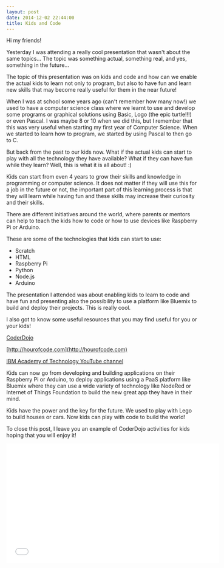 ```yaml
---
layout: post
date: 2014-12-02 22:44:00
title: Kids and Code
---
```


Hi my friends! 

Yesterday I was attending a really cool presentation that wasn't about the same topics...
The topic was something actual, something real, and yes, something in the future...

The topic of this presentation was on kids and code and how can we enable the actual kids to learn not only to program, but also to have fun and learn new skills that may become really useful for them in the near future!

When I was at school some years ago (can't remember how many now!) we used to have a computer science class where we learnt to use and develop some programs or graphical solutions using Basic, Logo (the epic turtle!!!) or even Pascal. I was maybe 8 or 10 when we did this, but I remember that this was very useful when starting my first year of Computer Science. When we started to learn how to program, we started by using Pascal to then go to C.

But back from the past to our kids now. What if the actual kids can start to play with all the technology they have available? What if they can have fun while they learn? Well, this is what it is all about! :)

Kids can start from even 4 years to grow their skills and knowledge in programming or computer science. It does not matter if they will use this for a job in the future or not, the important part of this learning process is that they will learn while having fun and these skills may increase their curiosity and their skills.

There are different initiatives around the world, where parents or mentors can help to teach the kids how to code or how to use devices like Raspberry Pi or Arduino. 

These are some of the technologies that kids can start to use:

- Scratch
- HTML
- Raspberry Pi
- Python
- Node.js
- Arduino

The presentation I attended was about enabling kids to learn to code and have fun and presenting also the possibility to use a platform like Bluemix to build and deploy their projects. This is really cool.

I also got to know some useful resources that you may find useful for you or your kids!

[CoderDojo](https://coderdojo.com/)

[http://hourofcode.com](http://hourofcode.com)

[IBM Academy of Technology YouTube channel](https://www.youtube.com/playlist?list=PLPoDFbU5X41maWZeui-Sk-MFCjlGTMOU9)


Kids can now go from developing and building applications on their Raspberry Pi or Arduino, to deploy applications using a PaaS platform like Bluemix where they can use a wide variety of technology like NodeRed or Internet of Things Foundation to build the new great app they have in their mind.

Kids have the power and the key for the future. We used to play with Lego to build houses or cars. Now kids can play with code to build the world!

To close this post, I leave you an example of CoderDojo activities for kids hoping that you will enjoy it!

<iframe width="560" height="315" src="//www.youtube.com/embed/4NHjK-arPAs?list=PLPoDFbU5X41maWZeui-Sk-MFCjlGTMOU9" frameborder="0" allowfullscreen></iframe>



